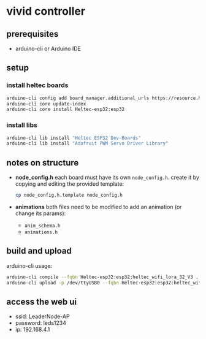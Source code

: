 # vivid controller

## prerequisites
- arduino-cli or Arduino IDE

## setup

### install heltec boards
```bash
arduino-cli config add board_manager.additional_urls https://resource.heltec.cn/download/package_heltec_esp32_index.json
arduino-cli core update-index
arduino-cli core install Heltec-esp32:esp32
```

### install libs

```bash
arduino-cli lib install "Heltec ESP32 Dev-Boards"
arduino-cli lib install "Adafruit PWM Servo Driver Library"
```

## notes on structure

* **node\_config.h**
  each board must have its own `node_config.h`.
  create it by copying and editing the provided template:

  ```bash
  cp node_config.h.template node_config.h
  ```

* **animations**
  both files need to be modified to add an animation (or change its params):

  * `anim_schema.h`
  * `animations.h`

## build and upload

arduino-cli usage:

```bash
arduino-cli compile --fqbn Heltec-esp32:esp32:heltec_wifi_lora_32_V3 .
arduino-cli upload -p /dev/ttyUSB0 --fqbn Heltec-esp32:esp32:heltec_wifi_lora_32_V3 .
```

## access the web ui

- ssid: LeaderNode-AP
- password: leds1234
- ip: 192.168.4.1
